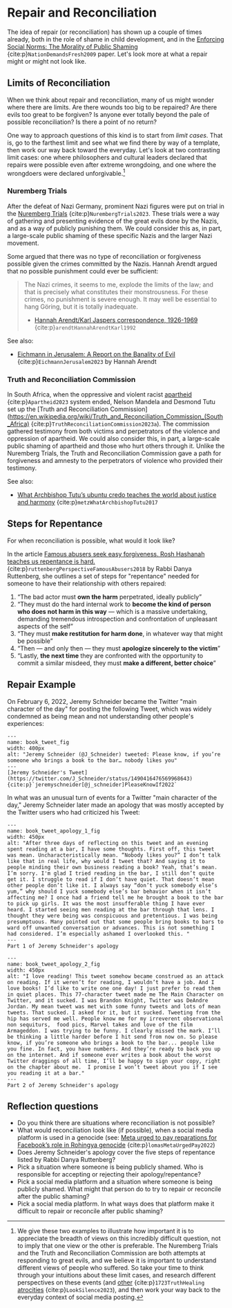 # Repair and Reconciliation

The idea of repair (or reconciliation) has shown up a couple of times already, both in the role of shame in child development, and in the [Enforcing Social Norms: The Morality of Public Shaming](https://philpapers.org/archive/BILESN.pdf) {cite:p}`NationDemandsFresh2009` paper. Let's look more at what a repair might or might not look like.

## Limits of Reconciliation

When we think about repair and reconciliation, many of us might wonder where there are limits. Are there wounds too big to be repaired? Are there evils too great to be forgiven? Is anyone ever totally beyond the pale of possible reconciliation? Is there a point of no return?

One way to approach questions of this kind is to start from _limit cases_. That is, go to the farthest limit and see what we find there by way of a template, then work our way back toward the everyday. Let's look at two contrasting limit cases: one where philosophers and cultural leaders declared that repairs were possible even after extreme wrongdoing, and one where the wrongdoers were declared unforgivable.[^nuremberg_vs_trc]

[^nuremberg_vs_trc]:  We give these two examples to illustrate how important it is to appreciate the breadth of views on this incredibly difficult question, not to imply that one view or the other is preferable.  The Nuremberg Trials and the Truth and Reconciliation Commission are both attempts at responding to great evils, and we believe it is important to understand different views of people who suffered. So take your time to think through your intuitions about these limit cases, and research different perspectives on these events (and [other](https://boardingschoolhealing.org/truthcommission/) {cite:p}`1723TruthHealing` [atrocities](https://en.wikipedia.org/wiki/The_Look_of_Silence) {cite:p}`LookSilence2023`), and then work your way back to the everyday context of social media posting.


### Nuremberg Trials
After the defeat of Nazi Germany, prominent Nazi figures were put on trial in the [Nuremberg Trials](https://en.wikipedia.org/wiki/Nuremberg_trials) {cite:p}`NurembergTrials2023`. These trials were a way of gathering and presenting evidence of the great evils done by the Nazis, and as a way of publicly punishing them. We could consider this as, in part, a large-scale public shaming of these specific Nazis and the larger Nazi movement.

Some argued that there was no type of reconciliation or forgiveness possible given the crimes committed by the Nazis. Hannah Arendt argued that no possible punishment could ever be sufficient:
> The Nazi crimes, it seems to me, explode the limits of the law; and that is precisely what constitutes their monstrousness. For these crimes, no punishment is severe enough. It may well be essential to hang Göring, but it is totally inadequate.
>
> - [Hannah Arendt/Karl Jaspers correspondence, 1926-1969](https://www.google.com/books/edition/Hannah_Arendt_Karl_Jaspers_Correspondenc/UkgoAQAAMAAJ) {cite:p}`arendtHannahArendtKarl1992`

See also:
- [Eichmann in Jerusalem: A Report on the Banality of Evil](https://en.wikipedia.org/wiki/Eichmann_in_Jerusalem) {cite:p}`EichmannJerusalem2023` by Hannah Arendt

### Truth and Reconciliation Commission

In South Africa, when the oppressive and violent racist [apartheid](https://en.wikipedia.org/wiki/Apartheid) {cite:p}`Apartheid2023` system ended, Nelson Mandela and Desmond Tutu set up the [Truth and Reconciliation Commission](https://en.wikipedia.org/wiki/Truth_and_Reconciliation_Commission_(South_Africa) {cite:p}`TruthReconciliationCommission2023a`). The commission gathered testimony from both victims and perpetrators of the violence and oppression of apartheid. We could also consider this, in part, a large-scale public shaming of apartheid and those who hurt others through it. Unlike the Nuremberg Trials, the Truth and Reconciliation Commission gave a path for forgiveness and amnesty to the perpetrators of violence who provided their testimony.

See also:
- [What Archbishop Tutu’s ubuntu credo teaches the world about justice and harmony](https://theconversation.com/what-archbishop-tutus-ubuntu-credo-teaches-the-world-about-justice-and-harmony-84730) {cite:p}`metzWhatArchbishopTutu2017`


## Steps for Repentance

For when reconciliation is possible, what would it look like?

In the article [Famous abusers seek easy forgiveness. Rosh Hashanah teaches us repentance is hard.](https://www.washingtonpost.com/outlook/famous-abusers-seek-easy-forgiveness-rosh-hashanah-teaches-us-repentance-is-hard/2018/09/06/c2dc2cac-b0ab-11e8-9a6a-565d92a3585d_story.html) {cite:p}`ruttenbergPerspectiveFamousAbusers2018` by Rabbi Danya Ruttenberg, she outlines a set of steps for "repentance" needed for someone to have their relationship with others repaired:

1. “The bad actor must **own the harm** perpetrated, ideally publicly”
1. “They must do the hard internal work to **become the kind of person who does not harm in this way** — which is a massive undertaking, demanding tremendous introspection and confrontation of unpleasant aspects of the self”
1. “They must **make restitution for harm done**, in whatever way that might be possible”
1. “Then — and only then — they must **apologize sincerely to the victim**”
1. “Lastly, **the next time** they are confronted with the opportunity to commit a similar misdeed, they must **make a different, better choice**”


## Repair Example

On February 6, 2022, Jeremy Schneider became the Twitter "main character of the day" for posting the following Tweet, which was widely condemned as being mean and not understanding other people's experiences:

```{figure} book_tweet.png
---
name: book_tweet_fig
width: 400px
alt: "Jeremy Schneider (@J_Schneider) tweeted: Please know, if you’re someone who brings a book to the bar… nobody likes you"
---
[Jeremy Schneider's Tweet](https://twitter.com/J_Schneider/status/1490416476569968643) {cite:p}`jeremyschneider[@j_schneider]PleaseKnowIf2022`
```

In what was an unusual turn of events for a Twitter "main character of the day," Jeremy Schneider later made an apology that was mostly accepted by the Twitter users who had criticized his Tweet:

```{figure} book_tweet_apology_1.png
---
name: book_tweet_apology_1_fig
width: 450px
alt: "After three days of reflecting on this tweet and an evening spent reading at a bar, I have some thoughts. First off, this tweet was mean. Uncharacteristically mean. “Nobody likes you?” I don’t talk like that in real life, why would I tweet that? And saying it to people minding their own business reading a book? Yeah, that’s mean. I’m sorry. I'm glad I tried reading in the bar, I still don’t quite get it. I struggle to read if I don’t have quiet. That doesn’t mean other people don’t like it. I always say “don’t yuck somebody else’s yum,” why should I yuck somebody else’s bar behavior when it isn’t affecting me? I once had a friend tell me he brought a book to the bar to pick up girls. It was the most insufferable thing I have ever heard. I started seeing men reading at the bar through that lens. I thought they were being was conspicuous and pretentious. I was being presumptuous. Many pointed out that some people bring books to bars to ward off unwanted conversation or advances. This is not something I had considered. I’m especially ashamed I overlooked this. "
---
Part 1 of Jeremy Schneider's apology
```

```{figure} book_tweet_apology_2.png
---
name: book_tweet_apology_2_fig
width: 450px
alt: "I love reading! This tweet somehow became construed as an attack on reading. If it weren’t for reading, I wouldn’t have a job. And I love books! I’d like to write one one day! I just prefer to read them in quiet places. This 77-character tweet made me The Main Character on Twitter, and it sucked. I was Brandon Knight, Twitter was DeAndre Jordan. My mean tweet was met with some funny tweets and lots of mean tweets. That sucked. I asked for it, but it sucked. Tweeting from the hip has served me well. People know me for my irreverent observational non sequiturs,  food pics, Marvel takes and love of the film Armageddon. I was trying to be funny. I clearly missed the mark. I’ll be thinking a little harder before I hit send from now on. So please know, if you’re someone who brings a book to the bar... people like you fine. In fact, you have numbers. And they’re ready to back you up on the internet. And if someone ever writes a book about the worst Twitter draggings of all time, I’ll be happy to sign your copy, right on the chapter about me.  I promise I won’t tweet about you if I see you reading it at a bar."
---
Part 2 of Jeremy Schneider's apology
```



## Reflection questions
- Do you think there are situations where reconciliation is not possible?
- What would reconciliation look like (if possible), when a social media platform is used in a genocide (see: [Meta urged to pay reparations for Facebook’s role in Rohingya genocide](https://techcrunch.com/2022/09/29/amnesty-report-facebook-rohingya-reparations/) {cite:p}`lomasMetaUrgedPay2022`)
- Does Jeremy Schneider's apology cover the five steps of repentance listed by Rabbi Danya Ruttenberg?
- Pick a situation where someone is being publicly shamed. Who is responsible for accepting or rejecting their apology/repentance?
- Pick a social media platform and a situation where someone is being publicly shamed. What might that person do to try to repair or reconcile after the public shaming?
- Pick a social media platform. In what ways does that platform make it difficult to repair or reconcile after public shaming?
